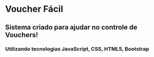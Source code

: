 # Voucher Fácil

## Sistema criado para ajudar no controle de Vouchers!

### Utilizando tecnologias JavaScript, CSS, HTML5, Bootstrap 
